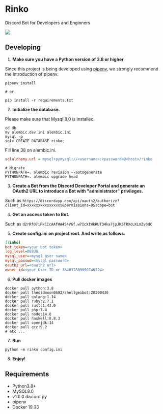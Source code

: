 # Rinko

Discord Bot for Developers and Enginners

![](https://img.shields.io/badge/Version-0.8.3-green)

## Developing

1. **Make sure you have a Python version of 3.8 or higher**

Since this project is being developed using [pipenv](https://github.com/pypa/pipenv), we strongly recommend the introduction of pipenv.

```shell
pipenv install

# or

pip install -r requirements.txt
```

2. **Initialize the database.**

Please make sure that Mysql 8.0 is installed.

```shell
cd db
mv alembic.dev.ini alembic.ini
mysql -p
sql> CREATE DATABASE rinko;
```

Fill line 38 on alembic.ini.
```ini
sqlalchemy.url = mysql+pymysql://<username>:<password>@<host>/rinko
```

```shell
# Migrate
PYTHONPATH=. alembic revision --autogenerate
PYTHONPATH=. alembic upgrade head
```

3. **Create a Bot from the Discord Developer Portal and generate an OAuth2 URL to introduce a Bot with "administrator" privileges.**

Such as `https://discordapp.com/api/oauth2/authorize?client_id=xxxxxxxxxxxxxxxx&permissions=8&scope=bot`

4. **Get an access token to Bot.**

Such as `d2rRfO7iFkCIcAAfWW454VGf.w7IcX1WkRUT34ka7jpJK5TRXoLKLmZv0dC`

5. **Create config.ini on project root. And write as follows.**

```ini
[rinko]
bot_token=<your bot token>
log_level=DEBUG
mysql_user=<mysql user name>
mysql_passwd=<mysql password>
oauth2_url=<oauth2 url>
owner_id=<your User ID or 334017809090740224>
```

6. **Pull docker images**

```shell
docker pull python:3.8
docker pull theoldmoon0602/shellgeibot:20200430
docker pull golang:1.14
docker pull ruby:2.7.1
docker pull rust:1.43.0
docker pull php:7.4
docker pull node:14.0
docker pull haskell:8.8.3
docker pull openjdk:14
docker pull gcc:9.2
# etc ...
```

7. **Run**

```
python -m rinko config.ini
```

8. **Enjoy!**

## Requirements

- Python3.8+
- MySQL8.0
- v1.0.0 discord.py
- pipenv
- Docker 19.03